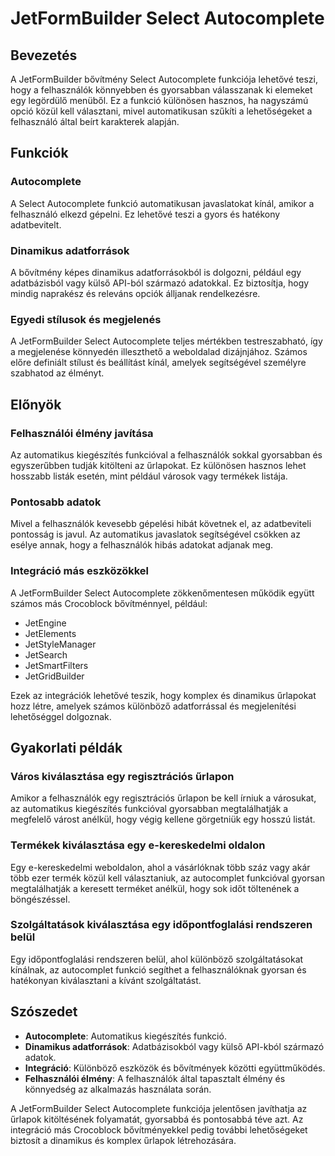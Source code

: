 # JetFormBuilder Select Autocomplete

## Bevezetés

A JetFormBuilder bővítmény Select Autocomplete funkciója lehetővé teszi, hogy a felhasználók könnyebben és gyorsabban válasszanak ki elemeket egy legördülő menüből. Ez a funkció különösen hasznos, ha nagyszámú opció közül kell választani, mivel automatikusan szűkíti a lehetőségeket a felhasználó által beírt karakterek alapján.

## Funkciók

### Autocomplete

A Select Autocomplete funkció automatikusan javaslatokat kínál, amikor a felhasználó elkezd gépelni. Ez lehetővé teszi a gyors és hatékony adatbevitelt.

### Dinamikus adatforrások

A bővítmény képes dinamikus adatforrásokból is dolgozni, például egy adatbázisból vagy külső API-ból származó adatokkal. Ez biztosítja, hogy mindig naprakész és releváns opciók álljanak rendelkezésre.

### Egyedi stílusok és megjelenés

A JetFormBuilder Select Autocomplete teljes mértékben testreszabható, így a megjelenése könnyedén illeszthető a weboldalad dizájnjához. Számos előre definiált stílust és beállítást kínál, amelyek segítségével személyre szabhatod az élményt.

## Előnyök

### Felhasználói élmény javítása

Az automatikus kiegészítés funkcióval a felhasználók sokkal gyorsabban és egyszerűbben tudják kitölteni az űrlapokat. Ez különösen hasznos lehet hosszabb listák esetén, mint például városok vagy termékek listája.

### Pontosabb adatok

Mivel a felhasználók kevesebb gépelési hibát követnek el, az adatbeviteli pontosság is javul. Az automatikus javaslatok segítségével csökken az esélye annak, hogy a felhasználók hibás adatokat adjanak meg.

### Integráció más eszközökkel

A JetFormBuilder Select Autocomplete zökkenőmentesen működik együtt számos más Crocoblock bővítménnyel, például:
- JetEngine
- JetElements
- JetStyleManager
- JetSearch
- JetSmartFilters
- JetGridBuilder

Ezek az integrációk lehetővé teszik, hogy komplex és dinamikus űrlapokat hozz létre, amelyek számos különböző adatforrással és megjelenítési lehetőséggel dolgoznak.

## Gyakorlati példák

### Város kiválasztása egy regisztrációs űrlapon

Amikor a felhasználók egy regisztrációs űrlapon be kell írniuk a városukat, az automatikus kiegészítés funkcióval gyorsabban megtalálhatják a megfelelő várost anélkül, hogy végig kellene görgetniük egy hosszú listát.

### Termékek kiválasztása egy e-kereskedelmi oldalon

Egy e-kereskedelmi weboldalon, ahol a vásárlóknak több száz vagy akár több ezer termék közül kell választaniuk, az autocomplet funkcióval gyorsan megtalálhatják a keresett terméket anélkül, hogy sok időt töltenének a böngészéssel.

### Szolgáltatások kiválasztása egy időpontfoglalási rendszeren belül

Egy időpontfoglalási rendszeren belül, ahol különböző szolgáltatásokat kínálnak, az autocomplet funkció segíthet a felhasználóknak gyorsan és hatékonyan kiválasztani a kívánt szolgáltatást.

## Szószedet

- **Autocomplete**: Automatikus kiegészítés funkció.
- **Dinamikus adatforrások**: Adatbázisokból vagy külső API-kból származó adatok.
- **Integráció**: Különböző eszközök és bővítmények közötti együttműködés.
- **Felhasználói élmény**: A felhasználók által tapasztalt élmény és könnyedség az alkalmazás használata során.

A JetFormBuilder Select Autocomplete funkciója jelentősen javíthatja az űrlapok kitöltésének folyamatát, gyorsabbá és pontosabbá téve azt. Az integráció más Crocoblock bővítményekkel pedig további lehetőségeket biztosít a dinamikus és komplex űrlapok létrehozására.